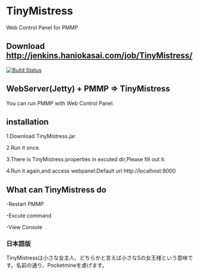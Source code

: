 # TinyMistress
Web Control Panel for PMMP
## Download http://jenkins.haniokasai.com/job/TinyMistress/
[![Build Status](http://jenkins.haniokasai.com/buildStatus/icon?job=TinyMistress)](http://jenkins.haniokasai.com/job/TinyMistress/ "Jenkins ")


## WebServer(Jetty) + PMMP => TinyMistress


You can run PMMP with Web Control Panel.


## installation
1.Download TinyMistress.jar

2.Run it once.

3.There is TinyMistress.properties in excuted dir,Please fill out it.

4.Run it again,and access webpanel:Default url http://localhost:9000


## What can TinyMistress do

-Restart PMMP

-Excute command

-View Console


### 日本語版
TinyMistressは小さな女主人、どちらかと言えば小さなSの女王様という意味です。名前の通り、Pocketmineを虐げます。

